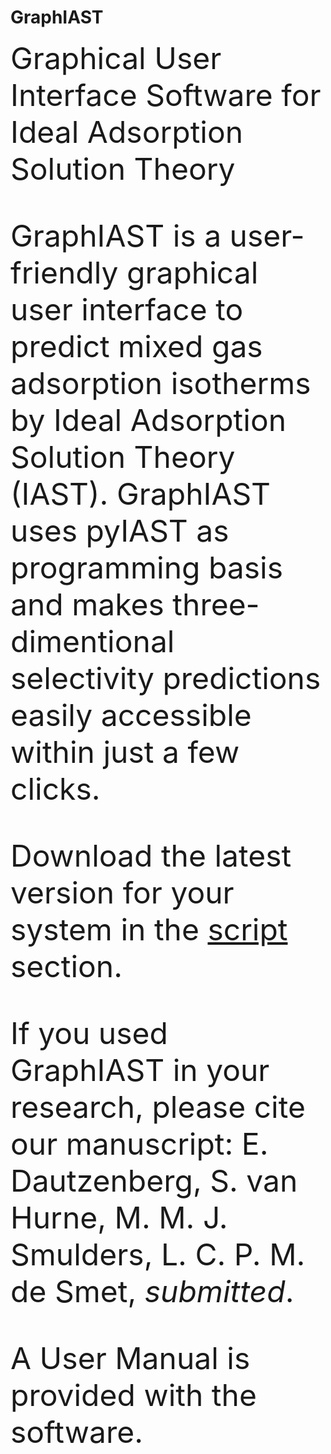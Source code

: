 # GraphIAST
 
<font size = 40>Graphical User Interface Software for Ideal Adsorption Solution Theory

GraphIAST is a user-friendly graphical user interface to predict mixed gas adsorption isotherms by Ideal Adsorption Solution Theory (IAST). GraphIAST uses pyIAST as programming basis and makes three-dimentional selectivity predictions easily accessible within just a few clicks. 

Download the latest version for your system in the [script](/script) section.

If you used GraphIAST in your research, please cite our manuscript:
     E. Dautzenberg, S. van Hurne, M. M. J. Smulders, L. C. P. M. de Smet, _submitted_.

A User Manual is provided with the software.
